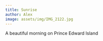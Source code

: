 ```yaml
---
title: Sunrise
author: Alex
image: assets/img/IMG_2122.jpg
---
```


A beautiful morning on Prince Edward Island
